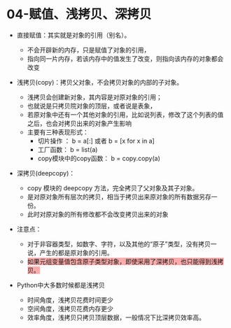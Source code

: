 # 04-赋值、浅拷贝、深拷贝

* 直接赋值：其实就是对象的引用（别名）。
    * 不会开辟新的内存，只是赋值了对象的引用，
    * 指向同一片内存，若该内存中的值发生了改变，则指向该内存的对象都会改变

* 浅拷贝(copy)：拷贝父对象，不会拷贝对象的内部的子对象。
    * 浅拷贝会创建新对象，其内容是对原对象的引用；
    * 也就说是只拷贝院对象的顶层，或者说是表象，
    * 若原对象中还有一个其他对象的引用，比如说列表，修改了这个列表的值之后，也会对拷贝出来的对象产生影响
    * 主要有三种表现形式：
        * 切片操作 ： b = a[:] 或者 b = [x for x in a]
        * 工厂函数： b = list(a)
        * copy模块中的copy函数： b = copy.copy(a)
* 深拷贝(deepcopy)：
    * copy 模块的 deepcopy 方法，完全拷贝了父对象及其子对象。
    * 是对原对象所有层次的拷贝，相当于拷贝出来原对象的所有数据另存一份。
    * 此时对原对象的所有修改都不会改变拷贝出来的对象

* 注意点：
    * 对于非容器类型，如数字、字符，以及其他的“原子”类型，没有拷贝一说，产生的都是原对象的引用。
    * <span style="background-color: #ffaaaa">如果元组变量值包含原子类型对象，即使采用了深拷贝，也只能得到浅拷贝。</span>

* Python中大多数时候都是浅拷贝
    * 时间角度，浅拷贝花费时间更少
    * 空间角度，浅拷贝花费内存更少
    * 效率角度，浅拷贝只拷贝顶层数据，一般情况下比深拷贝效率高。
